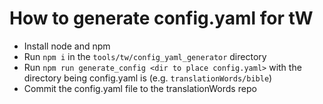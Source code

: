 # How to generate config.yaml for tW

- Install node and npm
- Run `npm i` in the `tools/tw/config_yaml_generator` directory
- Run `npm run generate_config <dir to place config.yaml>` with the directory being config.yaml is (e.g. `translationWords/bible`)
- Commit the config.yaml file to the translationWords repo
